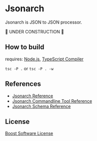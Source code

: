 # Jsonarch

Jsonarch is JSON to JSON processor.

🚧 UNDER CONSTRUCTION 🚧

## How to build

requires: [Node.js](https://nodejs.org/), [TypeScript Compiler](https://www.npmjs.com/package/typescript)

`tsc -P .` or `tsc -P . -w`

## References

- [Jsonarch Reference](./document/reference.md)
- [Jsonarch Commandline Tool Reference](./document/commandline.md)
- [Jsonarch Schema Reference](./document/schema.md)

## License

[Boost Software License](LICENSE_1_0.txt)
